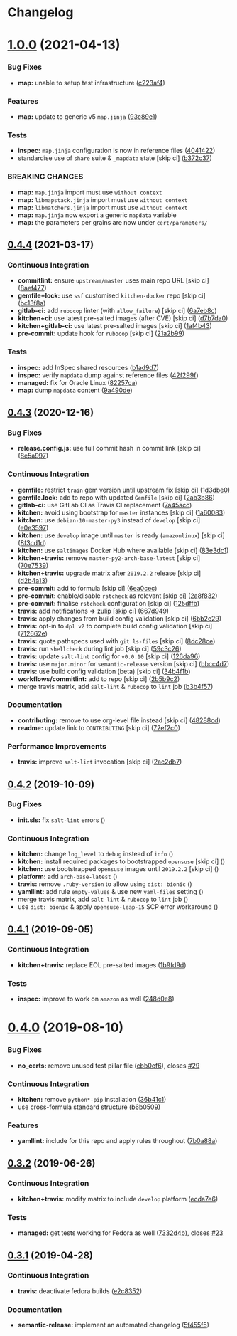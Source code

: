 # Changelog

# [1.0.0](https://github.com/saltstack-formulas/cert-formula/compare/v0.4.4...v1.0.0) (2021-04-13)


### Bug Fixes

* **map:** unable to setup test infrastructure ([c223af4](https://github.com/saltstack-formulas/cert-formula/commit/c223af422a2ee7f09458955f48642201d0d63d3f))


### Features

* **map:** update to generic v5 `map.jinja` ([93c89e1](https://github.com/saltstack-formulas/cert-formula/commit/93c89e12049172dcdfe993e38dd04628bb6fa764))


### Tests

* **inspec:** `map.jinja` configuration is now in reference files ([4041422](https://github.com/saltstack-formulas/cert-formula/commit/40414223b74199d2d2305997b761e932f30fdd1f))
* standardise use of `share` suite & `_mapdata` state [skip ci] ([b372c37](https://github.com/saltstack-formulas/cert-formula/commit/b372c372f76d6e3adfec657b9c6e75aa3d43535c))


### BREAKING CHANGES

* **map:** `map.jinja` import must use `without context`
* **map:** `libmapstack.jinja` import must use `without context`
* **map:** `libmatchers.jinja` import must use `without context`
* **map:** `map.jinja` now export a generic `mapdata` variable
* **map:** the parameters per grains are now under `cert/parameters/`

## [0.4.4](https://github.com/saltstack-formulas/cert-formula/compare/v0.4.3...v0.4.4) (2021-03-17)


### Continuous Integration

* **commitlint:** ensure `upstream/master` uses main repo URL [skip ci] ([8aef477](https://github.com/saltstack-formulas/cert-formula/commit/8aef4779b9282533af6eeeb7d4dda9aeeaba1702))
* **gemfile+lock:** use `ssf` customised `kitchen-docker` repo [skip ci] ([bc13f8a](https://github.com/saltstack-formulas/cert-formula/commit/bc13f8a86dd5fa2124f8a8e6f2ab1d86ffb5def9))
* **gitlab-ci:** add `rubocop` linter (with `allow_failure`) [skip ci] ([6a7eb8c](https://github.com/saltstack-formulas/cert-formula/commit/6a7eb8c27c23a4399ee7eca7c5c791200181319a))
* **kitchen+ci:** use latest pre-salted images (after CVE) [skip ci] ([d7b7da0](https://github.com/saltstack-formulas/cert-formula/commit/d7b7da02ef0cee7783aea29e8ea9b151e8a4b92b))
* **kitchen+gitlab-ci:** use latest pre-salted images [skip ci] ([1af4b43](https://github.com/saltstack-formulas/cert-formula/commit/1af4b436c9349f2489c753aea113dc7c3d3a71f0))
* **pre-commit:** update hook for `rubocop` [skip ci] ([21a2b99](https://github.com/saltstack-formulas/cert-formula/commit/21a2b99e5a3416e060dbdc7a2ec6c9f16f7fe00c))


### Tests

* **inspec:** add InSpec shared resources ([b1ad9d7](https://github.com/saltstack-formulas/cert-formula/commit/b1ad9d79d9df34e500e591bb0315acfddf831067))
* **inspec:** verify `mapdata` dump against reference files ([42f299f](https://github.com/saltstack-formulas/cert-formula/commit/42f299f64acdfa498cb2d6f7457776ad762c96dc))
* **managed:** fix for Oracle Linux ([82257ca](https://github.com/saltstack-formulas/cert-formula/commit/82257ca1cb1853b38e56fd2a8c454ab80515a59d))
* **map:** dump `mapdata` content ([9a490de](https://github.com/saltstack-formulas/cert-formula/commit/9a490ded65caa68ac129b22b7eaf6d4ce7ca54cb))

## [0.4.3](https://github.com/saltstack-formulas/cert-formula/compare/v0.4.2...v0.4.3) (2020-12-16)


### Bug Fixes

* **release.config.js:** use full commit hash in commit link [skip ci] ([8e5a997](https://github.com/saltstack-formulas/cert-formula/commit/8e5a997736f884caf3dfd9cc465739802b362bd0))


### Continuous Integration

* **gemfile:** restrict `train` gem version until upstream fix [skip ci] ([1d3dbe0](https://github.com/saltstack-formulas/cert-formula/commit/1d3dbe01308bd5d6bbbb2f98da0015edbd932004))
* **gemfile.lock:** add to repo with updated `Gemfile` [skip ci] ([2ab3b86](https://github.com/saltstack-formulas/cert-formula/commit/2ab3b86586139968e26d3919ba30ca094d9323e7))
* **gitlab-ci:** use GitLab CI as Travis CI replacement ([7a45acc](https://github.com/saltstack-formulas/cert-formula/commit/7a45accfd6188149576aeceed1203f7fb388c1e7))
* **kitchen:** avoid using bootstrap for `master` instances [skip ci] ([1a60083](https://github.com/saltstack-formulas/cert-formula/commit/1a600836745e98156761f3b1f6cd60470a094729))
* **kitchen:** use `debian-10-master-py3` instead of `develop` [skip ci] ([e0e3597](https://github.com/saltstack-formulas/cert-formula/commit/e0e359705aa76f5e4be8f6c0a4e2c066716c64b0))
* **kitchen:** use `develop` image until `master` is ready (`amazonlinux`) [skip ci] ([8f3cd1d](https://github.com/saltstack-formulas/cert-formula/commit/8f3cd1df058bae7ab6895495a5482dd31438011f))
* **kitchen:** use `saltimages` Docker Hub where available [skip ci] ([83e3dc1](https://github.com/saltstack-formulas/cert-formula/commit/83e3dc1718e92bca036f166c8085e9cf416ad0ab))
* **kitchen+travis:** remove `master-py2-arch-base-latest` [skip ci] ([70e7539](https://github.com/saltstack-formulas/cert-formula/commit/70e7539e878df98b3551dc8560e4cff303daa106))
* **kitchen+travis:** upgrade matrix after `2019.2.2` release [skip ci] ([d2b4a13](https://github.com/saltstack-formulas/cert-formula/commit/d2b4a13a62f1b5b454994e77f8ea928bbc5bc8b2))
* **pre-commit:** add to formula [skip ci] ([6ea0cec](https://github.com/saltstack-formulas/cert-formula/commit/6ea0cec3457d474f8f83a9fdd4239ba0bdac0484))
* **pre-commit:** enable/disable `rstcheck` as relevant [skip ci] ([2a8f832](https://github.com/saltstack-formulas/cert-formula/commit/2a8f832e140dfdbf8143f1337d8a5d7dfa673df5))
* **pre-commit:** finalise `rstcheck` configuration [skip ci] ([125dffb](https://github.com/saltstack-formulas/cert-formula/commit/125dffb59a9429734d337360f407ae0a792902b8))
* **travis:** add notifications => zulip [skip ci] ([667d949](https://github.com/saltstack-formulas/cert-formula/commit/667d9493814b31f43aa371c6284b53333305f8f5))
* **travis:** apply changes from build config validation [skip ci] ([6bb2e29](https://github.com/saltstack-formulas/cert-formula/commit/6bb2e29c9353ee3a9c8985e0ac7568af64307b45))
* **travis:** opt-in to `dpl v2` to complete build config validation [skip ci] ([712662e](https://github.com/saltstack-formulas/cert-formula/commit/712662e8efa9d900eb34e0f3c1fddf832fa2f438))
* **travis:** quote pathspecs used with `git ls-files` [skip ci] ([8dc28ce](https://github.com/saltstack-formulas/cert-formula/commit/8dc28ce85ed7c85b672181a0183c9b1cd59c9422))
* **travis:** run `shellcheck` during lint job [skip ci] ([59c3c26](https://github.com/saltstack-formulas/cert-formula/commit/59c3c26cc7fbbfa63a8ef64cac76345bd9bfb8d8))
* **travis:** update `salt-lint` config for `v0.0.10` [skip ci] ([126da96](https://github.com/saltstack-formulas/cert-formula/commit/126da96d6ef9f671a10009a973386d6cdd2bf0ec))
* **travis:** use `major.minor` for `semantic-release` version [skip ci] ([bbcc4d7](https://github.com/saltstack-formulas/cert-formula/commit/bbcc4d7f5bbe0d0fc55852bf177cb3b999d5a0cb))
* **travis:** use build config validation (beta) [skip ci] ([34b4f1b](https://github.com/saltstack-formulas/cert-formula/commit/34b4f1b3faf5403b5d37fe84ea56502141bc8108))
* **workflows/commitlint:** add to repo [skip ci] ([2b5b9c2](https://github.com/saltstack-formulas/cert-formula/commit/2b5b9c28314aa6c031d22e1500e7ba847eef816e))
* merge travis matrix, add `salt-lint` & `rubocop` to `lint` job ([b3b4f57](https://github.com/saltstack-formulas/cert-formula/commit/b3b4f578f1c532864a8209820e2afc907746d7d6))


### Documentation

* **contributing:** remove to use org-level file instead [skip ci] ([48288cd](https://github.com/saltstack-formulas/cert-formula/commit/48288cdc0c26a06c72f496904a2c527cc70ebc23))
* **readme:** update link to `CONTRIBUTING` [skip ci] ([72ef2c0](https://github.com/saltstack-formulas/cert-formula/commit/72ef2c0314ab7ccc4b85a59bdb9460953d16791c))


### Performance Improvements

* **travis:** improve `salt-lint` invocation [skip ci] ([2ac2db7](https://github.com/saltstack-formulas/cert-formula/commit/2ac2db71c5a005f09e534b5174a3c5956d13ff56))

## [0.4.2](https://github.com/saltstack-formulas/cert-formula/compare/v0.4.1...v0.4.2) (2019-10-09)


### Bug Fixes

* **init.sls:** fix `salt-lint` errors ([](https://github.com/saltstack-formulas/cert-formula/commit/ce1d540))


### Continuous Integration

* **kitchen:** change `log_level` to `debug` instead of `info` ([](https://github.com/saltstack-formulas/cert-formula/commit/6c78248))
* **kitchen:** install required packages to bootstrapped `opensuse` [skip ci] ([](https://github.com/saltstack-formulas/cert-formula/commit/40cfc7e))
* **kitchen:** use bootstrapped `opensuse` images until `2019.2.2` [skip ci] ([](https://github.com/saltstack-formulas/cert-formula/commit/7653b5d))
* **platform:** add `arch-base-latest` ([](https://github.com/saltstack-formulas/cert-formula/commit/743c609))
* **travis:** remove `.ruby-version` to allow using `dist: bionic` ([](https://github.com/saltstack-formulas/cert-formula/commit/f89732b))
* **yamllint:** add rule `empty-values` & use new `yaml-files` setting ([](https://github.com/saltstack-formulas/cert-formula/commit/5c5c218))
* merge travis matrix, add `salt-lint` & `rubocop` to `lint` job ([](https://github.com/saltstack-formulas/cert-formula/commit/d680428))
* use `dist: bionic` & apply `opensuse-leap-15` SCP error workaround ([](https://github.com/saltstack-formulas/cert-formula/commit/45d9085))

## [0.4.1](https://github.com/saltstack-formulas/cert-formula/compare/v0.4.0...v0.4.1) (2019-09-05)


### Continuous Integration

* **kitchen+travis:** replace EOL pre-salted images ([1b9fd9d](https://github.com/saltstack-formulas/cert-formula/commit/1b9fd9d))


### Tests

* **inspec:** improve to work on `amazon` as well ([248d0e8](https://github.com/saltstack-formulas/cert-formula/commit/248d0e8))

# [0.4.0](https://github.com/saltstack-formulas/cert-formula/compare/v0.3.2...v0.4.0) (2019-08-10)


### Bug Fixes

* **no_certs:** remove unused test pillar file ([cbb0ef6](https://github.com/saltstack-formulas/cert-formula/commit/cbb0ef6)), closes [#29](https://github.com/saltstack-formulas/cert-formula/issues/29)


### Continuous Integration

* **kitchen:** remove `python*-pip` installation ([36b41c1](https://github.com/saltstack-formulas/cert-formula/commit/36b41c1))
* use cross-formula standard structure ([b6b0509](https://github.com/saltstack-formulas/cert-formula/commit/b6b0509))


### Features

* **yamllint:** include for this repo and apply rules throughout ([7b0a88a](https://github.com/saltstack-formulas/cert-formula/commit/7b0a88a))

## [0.3.2](https://github.com/saltstack-formulas/cert-formula/compare/v0.3.1...v0.3.2) (2019-06-26)


### Continuous Integration

* **kitchen+travis:** modify matrix to include `develop` platform ([ecda7e6](https://github.com/saltstack-formulas/cert-formula/commit/ecda7e6))


### Tests

* **managed:** get tests working for Fedora as well ([7332d4b](https://github.com/saltstack-formulas/cert-formula/commit/7332d4b)), closes [#23](https://github.com/saltstack-formulas/cert-formula/issues/23)

## [0.3.1](https://github.com/saltstack-formulas/cert-formula/compare/v0.3.0...v0.3.1) (2019-04-28)


### Continuous Integration

* **travis:** deactivate fedora builds ([e2c8352](https://github.com/saltstack-formulas/cert-formula/commit/e2c8352))


### Documentation

* **semantic-release:** implement an automated changelog ([5f455f5](https://github.com/saltstack-formulas/cert-formula/commit/5f455f5))
